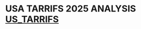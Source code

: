 # USA TARRIFS 2025 ANALYSIS [US_TARRIFS](https://github.com/user-attachments/assets/e9e6e72b-f9f1-4870-b07d-4d76c7dbf102)
